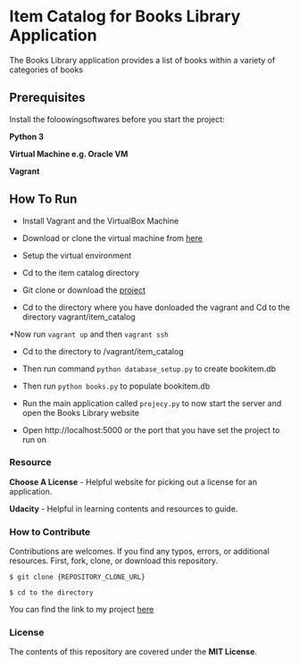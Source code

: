 # Item Catalog for Books Library Application

The Books Library application provides a list of books within a variety of categories of books

## Prerequisites

Install the foloowingsoftwares before you start the project:

**Python 3**

**Virtual Machine e.g. Oracle VM**

**Vagrant**

## How To Run

* Install Vagrant and the VirtualBox Machine

* Download or clone the virtual machine from [here](https://github.com/udacity/fullstack-nanodegree-vm)

* Setup the virtual environment

* Cd to the item catalog directory

* Git clone or download the [project](https://github.com/ednasawe/item_catalog.git)

* Cd to the directory where you have donloaded the vagrant and Cd to the directory vagrant/item_catalog

*Now run `vagrant up` and then `vagrant ssh`

* Cd to the directory to /vagrant/item_catalog

* Then run command `python database_setup.py` to create bookitem.db

* Then run `python books.py` to populate bookitem.db 

* Run the main application called `projecy.py` to now start the server and open the Books Library website

* Open http://localhost:5000 or the port that you have set the project to run on

### Resource

**Choose A License** - Helpful website for picking out a license for an application.

**Udacity** - Helpful in learning contents and resources to guide.


### How to Contribute

Contributions are welcomes. If you find any typos, errors, or additional resources. First, fork, clone, or download this repository.

```
$ git clone {REPOSITORY_CLONE_URL}

$ cd to the directory
```

You can find the link to my project [here]()

### License

The contents of this repository are covered under the **MIT License**.


